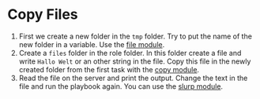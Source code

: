 # Copy Files

1. First we create a new folder in the `tmp` folder. Try to put the name of the new folder in a variable. Use the [file module](https://docs.ansible.com/ansible/latest/collections/ansible/builtin/file_module.html).
2. Create a `files` folder in the role folder. In this folder create a file and write `Hallo Welt` or an other string in the file. Copy this file in the newly created folder from the first task with the [copy module](https://docs.ansible.com/ansible/latest/collections/ansible/builtin/copy_module.html).
3. Read the file on the server and print the output. Change the text in the file and run the playbook again. You can use the [slurp module](https://docs.ansible.com/ansible/latest/collections/ansible/builtin/slurp_module.html).
